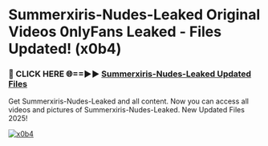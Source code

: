 # Summerxiris-Nudes-Leaked Original Videos 0nlyFans Leaked - Files Updated! (x0b4)

<h3>🔴 CLICK HERE 🌐==►► <a href="https://tinyurl.com/4mcuefdz" rel="nofollow">Summerxiris-Nudes-Leaked Updated Files</a></h3>

Get Summerxiris-Nudes-Leaked and all content. Now you can access all videos and pictures of Summerxiris-Nudes-Leaked. New Updated Files 2025!

[![x0b4](https://i.imgur.com/StAQSOY.gif)](https://tinyurl.com/4mcuefdz)
